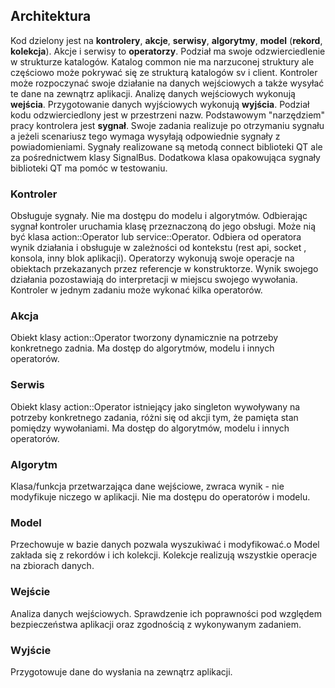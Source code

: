 ## Architektura

Kod dzielony jest na **kontrolery**, **akcje**, **serwisy**, **algorytmy**, **model** (**rekord**, **kolekcja**). Akcje i serwisy to **operatorzy**. Podział ma swoje odzwierciedlenie w strukturze katalogów. Katalog common nie ma narzuconej struktury ale częściowo może pokrywać się ze strukturą katalogów sv i client.
Kontroler może rozpoczynać swoje działanie na danych wejściowych a także wysyłać te dane na zewnątrz aplikacji. Analizę danych wejściowych wykonują **wejścia**. Przygotowanie danych wyjściowych wykonują **wyjścia**.
Podział kodu odzwierciedlony jest w przestrzeni nazw.
Podstawowym "narzędziem" pracy kontrolera jest **sygnał**. Swoje zadania realizuje po otrzymaniu sygnału a jeżeli scenariusz tego wymaga wysyłają odpowiednie sygnały z powiadomieniami. Sygnały realizowane są metodą connect biblioteki QT ale za pośrednictwem klasy SignalBus. Dodatkowa klasa opakowująca sygnały biblioteki QT ma pomóc w testowaniu.

### Kontroler
Obsługuje sygnały. Nie ma dostępu do modelu i algorytmów.
Odbierając sygnał kontroler uruchamia klasę przeznaczoną do jego obsługi. Może nią być klasa action::Operator lub service::Operator. Odbiera od operatora wynik działania i obsługuje w zależności od kontekstu (rest api, socket , konsola, inny blok aplikacji).
Operatorzy wykonują swoje operacje na obiektach przekazanych przez referencje w konstruktorze. Wynik swojego działania pozostawiają do interpretacji w miejscu swojego wywołania.
Kontroler w jednym zadaniu może wykonać kilka operatorów.

### Akcja
Obiekt klasy action::Operator tworzony dynamicznie na potrzeby konkretnego zadnia. Ma dostęp do algorytmów, modelu i innych operatorów. 

### Serwis
Obiekt klasy action::Operator istniejący jako singleton wywoływany na potrzeby konkretnego zadania, różni się od akcji tym, że pamięta stan pomiędzy wywołaniami. Ma dostęp do algorytmów, modelu i innych operatorów.

### Algorytm
Klasa/funkcja przetwarzająca dane wejściowe, zwraca wynik - nie modyfikuje niczego w aplikacji. Nie ma dostępu do operatorów i modelu.

### Model
Przechowuje w bazie danych pozwala wyszukiwać i modyfikować.o Model zakłada się z rekordów i ich kolekcji. Kolekcje realizują wszystkie operacje na zbiorach danych.

### Wejście
Analiza danych wejściowych. Sprawdzenie ich poprawności pod względem bezpieczeństwa aplikacji oraz zgodnością z wykonywanym zadaniem.

### Wyjście
Przygotowuje dane do wysłania na zewnątrz aplikacji.